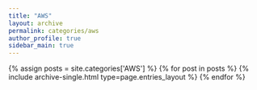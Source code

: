 ```yaml
---
title: "AWS"
layout: archive
permalink: categories/aws
author_profile: true
sidebar_main: true
---
```


{% assign posts = site.categories['AWS'] %}
{% for post in posts %} {% include archive-single.html type=page.entries_layout %} {% endfor %}